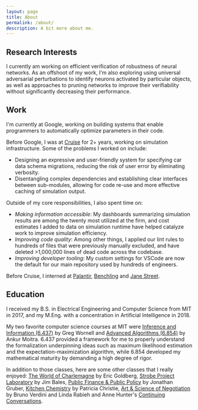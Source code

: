 ```yaml
---
layout: page
title: About
permalink: /about/
description: A bit more about me.
---
```


## Research Interests

I currently am working on efficient verification of robustness of neural networks. As an offshoot of my work, I'm also exploring using universal adversarial perturbations to identify neurons activated by particular objects, as well as approaches to pruning networks to improve their verifiability without significantly decreasing their performance.

## Work

I'm currently at Google, working on building systems that enable programmers to automatically optimize parameters in their code.

Before Google, I was at [Cruise](https://www.getcruise.com/) for 2+ years, working on simulation infrastructure. Some of the problems I worked on include:

- Designing an expressive and user-friendly system for specifying car data schema migrations, reducing the risk of user error by eliminating verbosity.
- Disentangling complex dependencies and establishing clear interfaces between sub-modules, allowing for code re-use and more effective caching of simulation output.

Outside of my core responsibilities, I also spent time on:

- _Making information accessible_: My dashboards summarizing simulation results are among the twenty most utilized at the firm, and cost estimates I added to data on simulation runtime have helped catalyze work to improve simulation efficiency.
- _Improving code quality_: Among other things, I applied our lint rules to hundreds of files that were previously manually excluded, and have deleted >1,000,000 lines of dead code across the codebase.
- _Improving developer tooling_: My custom settings for VSCode are now the default for our main repository used by hundreds of engineers.

Before Cruise, I interned at [Palantir](https://www.palantir.com/), [Benchling](https://www.benchling.com/) and [Jane Street](https://www.janestreet.com/).

## Education

I received my B.S. in Electrical Engineering and Computer Science from MIT in 2017, and my M.Eng. with a concentration in Artificial Intelligence in 2018.

My two favorite computer science courses at MIT were [Inference and Information (6.437)](http://web.mit.edu/6.437/www/info17.pdf) by Greg Wornell and [Advanced Algorithms (6.854)](http://people.csail.mit.edu/moitra/854.html) by Ankur Moitra. 6.437 provided a framework for me to properly understand the formalization underpinning ideas such as maximum likelihood estimation and the expectation-maximization algorithm, while 6.854 developed my mathematical maturity by demanding a high degree of rigor.

In addition to those classes, here are some other classes that I really enjoyed: [The World of Charlemagne](https://history.mit.edu/subjects/world-charlemagne) by Eric Goldberg, [Strobe Project Laboratory](https://edgerton.mit.edu/courses/strobe-project-laboratory) by Jim Bales, [Public Finance & Public Policy](http://stellar.mit.edu/S/course/14/fa15/14.41/) by Jonathan Gruber, [Kitchen Chemistry](https://news.mit.edu/2009/kitchen-chemistry-0220) by Patricia Christie, [Art & Science of Negotiation](https://news.mit.edu/2017/class-negotiation-skills-1103) by Bruno Verdini and Linda Rabieh and Anne Hunter's [Continuing Conversations](http://concourse.mit.edu/seminar-offerings/).
